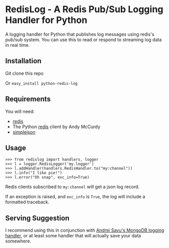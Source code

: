 RedisLog - A Redis Pub/Sub Logging Handler for Python
=====================================================

A logging handler for Python that publishes log messages using redis's 
pub/sub system.  You can use this to read or respond to streaming log
data in real time.

Installation
------------

Git clone this repo

Or `easy_install python-redis-log`

Requirements
------------

You will need:

- [redis](http://redis.io/)
- The Python [redis](https://github.com/andymccurdy/redis-py) client by Andy
  McCurdy
- [simplejson](https://github.com/simplejson/simplejson)

Usage
-----

    >>> from redislog import handlers, logger
    >>> l = logger.RedisLogger('my.logger')
    >>> l.addHandler(handlers.RedisHandler.to("my:channel"))
    >>> l.info("I like pie!")
    >>> l.error("Oh snap", exc_info=True)

Redis clients subscribed to `my:channel` will get a json log record.

If an exception is raised, and `exc_info` is `True`, the log will include
a formatted traceback.

Serving Suggestion
------------------

I recommend using this in conjunction with 
[Andrei Savu's MongoDB logging handler](https://github.com/andreisavu/mongodb-log),
or at least some handler that will actually save your data somewhere.




